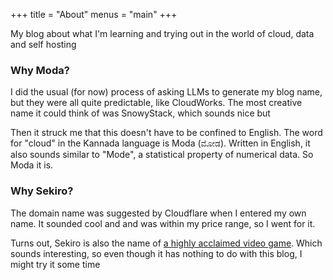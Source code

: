 +++
title = "About"
menus = "main"
+++

My blog about what I'm learning and trying out in the world of cloud, data and self hosting

### Why Moda?

I did the usual (for now) process of asking LLMs to generate my blog name, but they were all quite predictable, like CloudWorks. The most creative name it could think of was SnowyStack, which sounds nice but 

Then it struck me that this doesn't have to be confined to English. The word for "cloud" in the Kannada language is Moda (ಮೋಡ). Written in English, it also sounds similar to "Mode", a statistical property of numerical data. So Moda it is.


### Why Sekiro?

The domain name was suggested by Cloudflare when I entered my own name. It sounded cool and and was within my price range, so I went for it. 

Turns out, Sekiro is also the name of [a highly acclaimed video game](https://en.wikipedia.org/wiki/Sekiro:_Shadows_Die_Twice). Which sounds interesting, so even though it has nothing to do with this blog, I might try it some time
